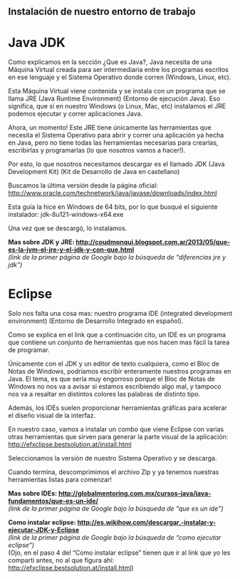 ## Instalación de nuestro entorno de trabajo
# Java JDK

 Como explicamos en la sección ¿Que es Java?, Java necesita de una Máquina Virtual creada para ser intermediaria entre los programas escritos en ese lenguaje y el Sistema Operativo donde corren (Windows, Linux, etc). 

 Esta Máquina Virtual viene contenida y se instala con un programa que se llama JRE (Java Runtime Environment) (Entorno de ejecución Java). Eso significa, que si en nuestro Windows (o Linux, Mac, etc) instalamos el JRE podemos ejecutar y correr aplicaciones Java.

 Ahora, un momento! Este JRE tiene únicamente las herramientas que necesita el Sistema Operativo para abrir y correr una aplicación ya hecha en Java, pero no tiene todas las herramientas necesarias para crearlas, escribirlas y programarlas (lo que nosotros vamos a hacer!).

 Por esto, lo que nosotros necesitamos descargar es el llamado JDK (Java Development Kit) (Kit de Desarrollo de Java en castellano)

Buscamos la última versión desde la página oficial:
http://www.oracle.com/technetwork/java/javase/downloads/index.html

 Esta guía la hice en Windows de 64 bits, por lo que busqué el siguiente instalador:
jdk-8u121-windows-x64.exe

 Una vez que se descargó, lo instalamos.

**Mas sobre JDK y JRE: http://coudmonqui.blogspot.com.ar/2013/05/que-es-la-jvm-el-jre-y-el-jdk-y-con-que.html**  
*(link de la primer página de Google bajo la búsqueda de “diferencias jre y jdk”)*

# Eclipse

 Solo nos falta una cosa mas: nuestro programa IDE (integrated development environment) (Entorno de Desarrollo Integrado en español).

 Como se explica en el link que a continuación cito, un IDE es un programa que contiene un conjunto de herramientas que nos hacen mas fácil la tarea de programar. 

 Únicamente con el JDK y un editor de texto cualquiera, como el Bloc de Notas de Windows, podríamos escribir enteramente nuestros programas en Java. El tema, es que sería muy engorroso porque el Bloc de Notas de Windows no nos va a avisar si estamos escribiendo algo mal, y tampoco nos va a resaltar en distintos colores las palabras de distinto tipo.

 Además, los IDEs suelen proporcionar herramientas gráficas para acelerar el diseño visual de la interfaz.

 En nuestro caso, vamos a instalar un combo que viene Eclipse con varias otras herramientas que sirven para generar la parte visual de la aplicación:
http://efxclipse.bestsolution.at/install.html

 Seleccionamos la versión de nuestro Sistema Operativo y se descarga. 

 Cuando termina, descomprimimos el archivo Zip y ya tenemos nuestras herramientas listas para comenzar!

**Mas sobre IDEs: http://globalmentoring.com.mx/cursos-java/java-fundamentos/que-es-un-ide/**  
*(link de la primer página de Google bajo la búsqueda de “que es un ide”)*

**Como instalar eclipse: http://es.wikihow.com/descargar,-instalar-y-ejecutar-JDK-y-Eclipse**  
*(link de la primer página de Google bajo la búsqueda de “como ejecutar eclipse”)*  
(Ojo, en el paso 4 del “Como instalar eclipse” tienen que ir al link que yo les compartí antes, no al que figura ahí: http://efxclipse.bestsolution.at/install.html)
